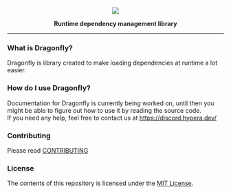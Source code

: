 <div align="center">
    <a id="logo" href="#logo"><img src="https://i.hypera.dev/assets/dragonfly@750x184.png" /></a>
    <p><strong>Runtime dependency management library</strong></p>
</div>

-----------

### What is Dragonfly?
Dragonfly is library created to make loading dependencies at runtime a lot easier.

### How do I use Dragonfly?
Documentation for Dragonfly is currently being worked on, until then you might be able to figure out how to use it by reading the source code.  
If you need any help, feel free to contact us at https://discord.hypera.dev/


### Contributing
Please read [CONTRIBUTING](CONTRIBUTING.md)

### License
The contents of this repository is licensed under the [MIT License](LICENSE).
